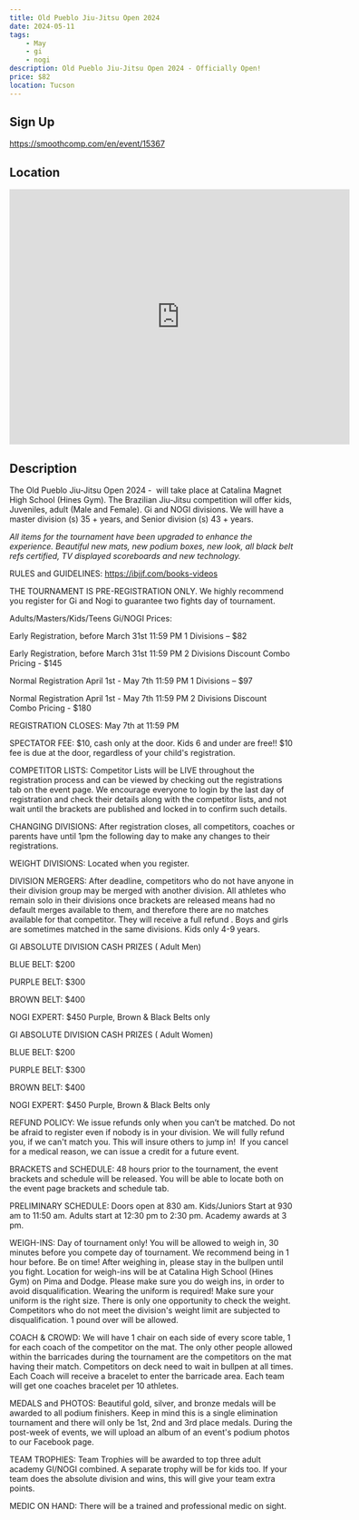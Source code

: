 ```yaml
---
title: Old Pueblo Jiu-Jitsu Open 2024
date: 2024-05-11
tags:
    - May
    - gi 
    - nogi 
description: Old Pueblo Jiu-Jitsu Open 2024 - Officially Open!
price: $82
location: Tucson
---
```

## Sign Up
https://smoothcomp.com/en/event/15367

## Location
<iframe src="https://www.google.com/maps/embed?pb=!1m18!1m12!1m3!1d12345.6789!2d-110.9162956!3d32.2447374!2m3!1f0!2f0!3f0!3m2!1i1024!2i768!4f13.1!3m3!1m2!1s0x0%3A0x0!2z32.2447374!5e0!3m2!1sen!2sus!4v1234567890" width="600" height="450" style="border:0;" allowfullscreen="" loading="lazy"></iframe>

## Description
The Old Pueblo Jiu-Jitsu Open 2024 -  will take place at Catalina Magnet High School (Hines Gym). The Brazilian Jiu-Jitsu competition will offer kids, Juveniles, adult (Male and Female). Gi and NOGI divisions. We will have a master division (s) 35 + years, and Senior division (s) 43 + years.


*All items for the tournament have been upgraded to enhance the experience. Beautiful new mats, new podium boxes, new look, all black belt refs certified, TV displayed scoreboards and new technology.* 


RULES and GUIDELINES: https://ibjjf.com/books-videos


THE TOURNAMENT IS PRE-REGISTRATION ONLY. We highly recommend you register for Gi and Nogi to guarantee two fights day of tournament. 


Adults/Masters/Kids/Teens Gi/NOGI Prices:


Early Registration, before March 31st 11:59 PM 1 Divisions – $82


Early Registration, before March 31st 11:59 PM 2 Divisions Discount Combo Pricing - $145


Normal Registration April 1st - May 7th 11:59 PM 1 Divisions – $97


Normal Registration April 1st - May 7th 11:59 PM 2 Divisions Discount Combo Pricing - $180


REGISTRATION CLOSES: May 7th at 11:59 PM


SPECTATOR FEE: $10, cash only at the door. Kids 6 and under are free!! $10 fee is due at the door, regardless of your child's registration. 


COMPETITOR LISTS: Competitor Lists will be LIVE throughout the registration process and can be viewed by checking out the registrations tab on the event page. We encourage everyone to login by the last day of registration and check their details along with the competitor lists, and not wait until the brackets are published and locked in to confirm such details.


CHANGING DIVISIONS: After registration closes, all competitors, coaches or parents have until 1pm the following day to make any changes to their registrations. 


WEIGHT DIVISIONS: Located when you register. 


DIVISION MERGERS: After deadline, competitors who do not have anyone in their division group may be merged with another division. All athletes who remain solo in their divisions once brackets are released means had no default merges available to them, and therefore there are no matches available for that competitor. They will receive a full refund . Boys and girls are sometimes matched in the same divisions. Kids only 4-9 years. 


GI ABSOLUTE DIVISION CASH PRIZES ( Adult Men) 


BLUE BELT: $200


PURPLE BELT: $300


BROWN BELT: $400


NOGI EXPERT: $450 Purple, Brown & Black Belts only


GI ABSOLUTE DIVISION CASH PRIZES ( Adult Women)


BLUE BELT: $200


PURPLE BELT: $300


BROWN BELT: $400


NOGI EXPERT: $450 Purple, Brown & Black Belts only


REFUND POLICY: We issue refunds only when you can’t be matched. Do not be afraid to register even if nobody is in your division. We will fully refund you, if we can't match you. This will insure others to jump in!  If you cancel for a medical reason, we can issue a credit for a future event. 


BRACKETS and SCHEDULE: 48 hours prior to the tournament, the event brackets and schedule will be released. You will be able to locate both on the event page brackets and schedule tab.


PRELIMINARY SCHEDULE: Doors open at 830 am. Kids/Juniors Start at 930 am to 11:50 am. Adults start at 12:30 pm to 2:30 pm. Academy awards at 3 pm. 


WEIGH-INS: Day of tournament only! You will be allowed to weigh in, 30 minutes before you compete day of tournament. We recommend being in 1 hour before. Be on time! After weighing in, please stay in the bullpen until you fight. Location for weigh-ins will be at Catalina High School (Hines Gym) on Pima and Dodge. Please make sure you do weigh ins, in order to avoid disqualification. Wearing the uniform is required! Make sure your uniform is the right size. There is only one opportunity to check the weight. Competitors who do not meet the division's weight limit are subjected to disqualification. 1 pound over will be allowed.  


COACH & CROWD: We will have 1 chair on each side of every score table, 1 for each coach of the competitor on the mat. The only other people allowed within the barricades during the tournament are the competitors on the mat having their match. Competitors on deck need to wait in bullpen at all times. Each Coach will receive a bracelet to enter the barricade area. Each team will get one coaches bracelet per 10 athletes. 


MEDALS and PHOTOS: Beautiful gold, silver, and bronze medals will be awarded to all podium finishers. Keep in mind this is a single elimination tournament and there will only be 1st, 2nd and 3rd place medals. During the post-week of events, we will upload an album of an event's podium photos to our Facebook page. 


TEAM TROPHIES: Team Trophies will be awarded to top three adult academy GI/NOGI combined. A separate trophy will be for kids too. If your team does the absolute division and wins, this will give your team extra points.


MEDIC ON HAND: There will be a trained and professional medic on sight.
